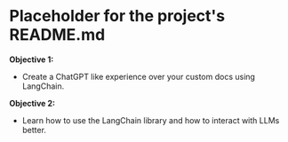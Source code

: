 <br>

# Placeholder for the project's README.md

**Objective 1:** 
* Create a ChatGPT like experience over your custom docs using LangChain.

**Objective 2:** 
* Learn how to use the LangChain library and how to interact with LLMs better.

